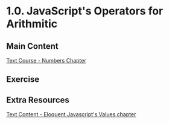 # 1.0. JavaScript's Operators for Arithmitic

## Main Content

[Text Course - Numbers Chapter](https://gitbookio.gitbooks.io/javascript/content/numbers/)

## Exercise

## Extra Resources

[Text Content - Eloquent Javascript's Values chapter](https://eloquentjavascript.net/01_values.html)
